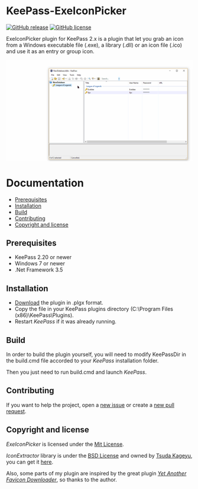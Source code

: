 # KeePass-ExeIconPicker
[![GitHub release](https://img.shields.io/github/release/eveldee0680/KeePass-ExeIconPicker.svg)](https://github.com/eveldee0680/KeePass-ExeIconPicker/releases/latest) [![GitHub license](https://img.shields.io/badge/license-MIT-blue.svg)](https://github.com/eveldee0680/KeePass-ExeIconPicker/blob/master/LICENSE)

ExeIconPicker plugin for KeePass 2.x is a plugin that let you grab an icon from a Windows executable file (.exe), a library (.dll) or an icon file (.ico) and use it as an entry or group icon.

![Context Menu Preview](Docs/Preview/Preview1.gif)

# Documentation

- [Prerequisites](#prerequisites)
- [Installation](#installation)
- [Build](#build)
- [Contributing](#contributing)
- [Copyright and license](#copyright-and-license)

## Prerequisites

- KeePass 2.20 or newer
- Windows 7 or newer
- .Net Framework 3.5

## Installation

- [Download](https://github.com/eveldee0680/KeePass-ExeIconPicker/releases) the plugin in .plgx format.
- Copy the file in your KeePass plugins directory (C:\Program Files (x86)\KeePass\Plugins).
- Restart *KeePass* if it was already running.

## Build

In order to build the plugin yourself, you will need to modify KeePassDir in the build.cmd file accorded to your *KeePass* installation folder.

Then you just need to run build.cmd and launch *KeePass*.

## Contributing

If you want to help the project, open a [new issue](https://github.com/eveldee0680/KeePass-ExeIconPicker/issues) or create a [new pull request](https://github.com/eveldee0680/KeePass-ExeIconPicker/pulls).

## Copyright and license

*ExeIconPicker* is licensed under the [Mit License](LICENSE).

*IconExtractor* library is under the [BSD License](https://opensource.org/licenses/bsd-license.php) and owned by [Tsuda Kageyu](https://www.codeproject.com/script/Membership/View.aspx?mid=5207992), you can get it [here](https://www.codeproject.com/Articles/26824/Extract-icons-from-EXE-or-DLL-files).

Also, some parts of my plugin are inspired by the great plugin [_Yet Another Favicon Downloader_](https://github.com/navossoc/KeePass-Yet-Another-Favicon-Downloader), so thanks to the author.